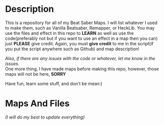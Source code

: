 # Description
This is a repository for all of my Beat Saber Maps. I will list whatever I used to make them, such as Vanilla Beatsaber, Remapper, or HeckLib. 
You may use the files and effect in this repo to **LEARN** as well as use the code(preferably not but if you want to use an effect in a map then you can) just **PLEASE** give credit. 
Again, you must **give credit** to me in the script(if you put the script anywhere such as Github) and map description!

*Also, if there are any issues with the code or whatever, let me know in the issues.*  
One more thing, I have made maps before making this repo, however, those maps will not be here, **SORRY**

Have fun, learn some stuff, and don't be mean:) 

# Maps And Files
*(I will do my best to update everything)*
